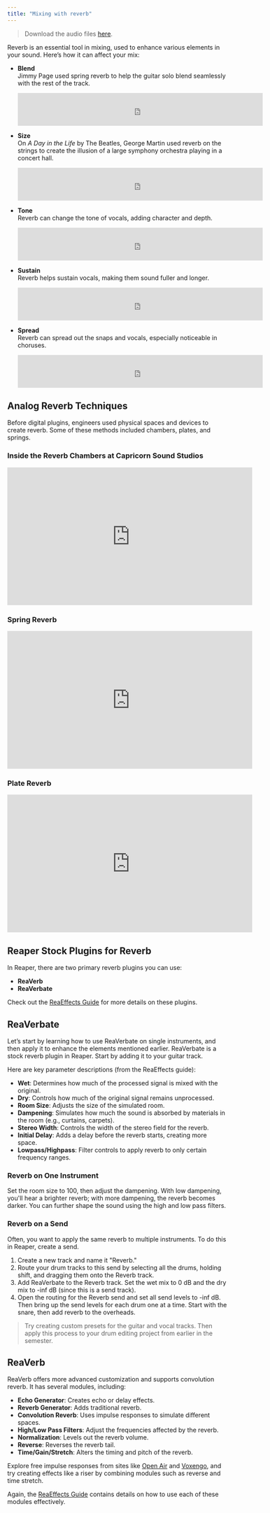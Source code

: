 ```yaml
---
title: "Mixing with reverb"
---
```


> Download the audio files [here](https://dakotastateuniversity-my.sharepoint.com/:f:/g/personal/tate_carson_dsu_edu/Em4CtTSSKXRDhmr9Iaxn5TIBclFmF2zb6MVO49FjPDsR3A?e=2OBZ5y).

Reverb is an essential tool in mixing, used to enhance various elements in your sound. Here’s how it can affect your mix:

- **Blend**  
  Jimmy Page used spring reverb to help the guitar solo blend seamlessly with the rest of the track.  
  <iframe width="560" height="75" src="https://www.youtube.com/embed/QkF3oxziUI4?si=5HJuYhExAy0a5QEL&amp;start=353" title="YouTube video player" frameborder="0" allow="accelerometer; autoplay; clipboard-write; encrypted-media; gyroscope; picture-in-picture; web-share" allowfullscreen></iframe>

- **Size**  
  On *A Day in the Life* by The Beatles, George Martin used reverb on the strings to create the illusion of a large symphony orchestra playing in a concert hall.  
  <iframe width="560" height="75" src="https://www.youtube.com/embed/usNsCeOV4GM?si=c1ZvTXPjElePlG4u&amp;start=167" title="YouTube video player" frameborder="0" allow="accelerometer; autoplay; clipboard-write; encrypted-media; gyroscope; picture-in-picture; web-share" allowfullscreen></iframe>

- **Tone**  
  Reverb can change the tone of vocals, adding character and depth.  
  <iframe width="560" height="75" src="https://www.youtube.com/embed/CKTOvHw8qFM?si=HrEZlhPowoJjPhyc&amp;start=167" title="YouTube video player" frameborder="0" allow="accelerometer; autoplay; clipboard-write; encrypted-media; gyroscope; picture-in-picture; web-share" allowfullscreen></iframe>

- **Sustain**  
  Reverb helps sustain vocals, making them sound fuller and longer.  
  <iframe width="560" height="75" src="https://www.youtube.com/embed/4NRXx6U8ABQ?si=vIxpBWlNYGaTsBMd&amp;start=167" title="YouTube video player" frameborder="0" allow="accelerometer; autoplay; clipboard-write; encrypted-media; gyroscope; picture-in-picture; web-share" allowfullscreen></iframe>

- **Spread**  
  Reverb can spread out the snaps and vocals, especially noticeable in choruses.  
  <iframe width="560" height="75" src="https://www.youtube.com/embed/fWNaR-rxAic?si=M_aKnvjvDWzBnQGK" title="YouTube video player" frameborder="0" allow="accelerometer; autoplay; clipboard-write; encrypted-media; gyroscope; picture-in-picture; web-share" allowfullscreen></iframe>

## Analog Reverb Techniques

Before digital plugins, engineers used physical spaces and devices to create reverb. Some of these methods included chambers, plates, and springs.

### Inside the Reverb Chambers at Capricorn Sound Studios

<iframe width="560" height="315" src="https://www.youtube.com/embed/Am0ELIQcCgQ" title="YouTube video player" frameborder="0" allow="accelerometer; autoplay; clipboard-write; encrypted-media; gyroscope; picture-in-picture" allowfullscreen></iframe>

### Spring Reverb

<iframe width="560" height="315" src="https://www.youtube.com/embed/tU7U-U-n4EQ" title="YouTube video player" frameborder="0" allow="accelerometer; autoplay; clipboard-write; encrypted-media; gyroscope; picture-in-picture" allowfullscreen></iframe>

### Plate Reverb

<iframe width="560" height="315" src="https://www.youtube.com/embed/Y58nroQ0DMw" title="YouTube video player" frameborder="0" allow="accelerometer; autoplay; clipboard-write; encrypted-media; gyroscope; picture-in-picture" allowfullscreen></iframe>

## Reaper Stock Plugins for Reverb

In Reaper, there are two primary reverb plugins you can use:

- **ReaVerb**
- **ReaVerbate**

Check out the [ReaEffects Guide](https://www.reaper.fm/guides/REAPEREffectsGuide2021.pdf) for more details on these plugins.

## ReaVerbate

Let’s start by learning how to use ReaVerbate on single instruments, and then apply it to enhance the elements mentioned earlier. ReaVerbate is a stock reverb plugin in Reaper. Start by adding it to your guitar track.

Here are key parameter descriptions (from the ReaEffects guide):

- **Wet**: Determines how much of the processed signal is mixed with the original.
- **Dry**: Controls how much of the original signal remains unprocessed.
- **Room Size**: Adjusts the size of the simulated room.
- **Dampening**: Simulates how much the sound is absorbed by materials in the room (e.g., curtains, carpets).
- **Stereo Width**: Controls the width of the stereo field for the reverb.
- **Initial Delay**: Adds a delay before the reverb starts, creating more space.
- **Lowpass/Highpass**: Filter controls to apply reverb to only certain frequency ranges.

### Reverb on One Instrument

Set the room size to 100, then adjust the dampening. With low dampening, you'll hear a brighter reverb; with more dampening, the reverb becomes darker. You can further shape the sound using the high and low pass filters.

### Reverb on a Send

Often, you want to apply the same reverb to multiple instruments. To do this in Reaper, create a send.

1. Create a new track and name it "Reverb."
2. Route your drum tracks to this send by selecting all the drums, holding shift, and dragging them onto the Reverb track.
3. Add ReaVerbate to the Reverb track. Set the wet mix to 0 dB and the dry mix to -inf dB (since this is a send track).
4. Open the routing for the Reverb send and set all send levels to -inf dB. Then bring up the send levels for each drum one at a time. Start with the snare, then add reverb to the overheads.

> Try creating custom presets for the guitar and vocal tracks. Then apply this process to your drum editing project from earlier in the semester.

## ReaVerb

ReaVerb offers more advanced customization and supports convolution reverb. It has several modules, including:

- **Echo Generator**: Creates echo or delay effects.
- **Reverb Generator**: Adds traditional reverb.
- **Convolution Reverb**: Uses impulse responses to simulate different spaces.
- **High/Low Pass Filters**: Adjust the frequencies affected by the reverb.
- **Normalization**: Levels out the reverb volume.
- **Reverse**: Reverses the reverb tail.
- **Time/Gain/Stretch**: Alters the timing and pitch of the reverb.

Explore free impulse responses from sites like [Open Air](https://www.openair.hosted.york.ac.uk/) and [Voxengo](https://www.voxengo.com/impulses/), and try creating effects like a riser by combining modules such as reverse and time stretch.

Again, the [ReaEffects Guide](https://www.reaper.fm/guides/REAPEREffectsGuide2021.pdf) contains details on how to use each of these modules effectively.

